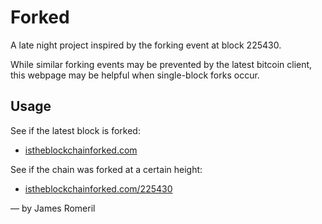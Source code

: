 # Forked

A late night project inspired by the forking event at block 225430.

While similar forking events may be prevented by the latest bitcoin client, this webpage may be helpful when single-block forks occur.

## Usage

See if the latest block is forked:
 - [istheblockchainforked.com](http://istheblockchainforked.com)

See if the chain was forked at a certain height:
 - [istheblockchainforked.com/225430](http://istheblockchainforked.com/225430)

— by James Romeril